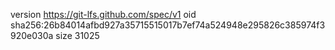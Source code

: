 version https://git-lfs.github.com/spec/v1
oid sha256:26b84014afbd927a35715515017b7ef74a524948e295826c385974f3920e030a
size 31025
